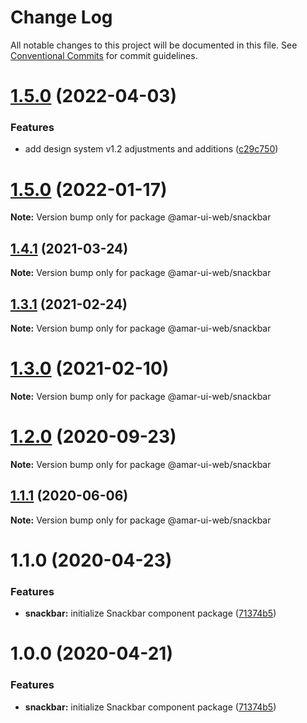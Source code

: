 # Change Log

All notable changes to this project will be documented in this file.
See [Conventional Commits](https://conventionalcommits.org) for commit guidelines.

# [1.5.0](https://github.com/tunaiku/amar-ui-web/compare/v1.4.1...v1.5.0) (2022-04-03)


### Features

* add design system v1.2 adjustments and additions ([c29c750](https://github.com/tunaiku/amar-ui-web/commit/c29c7500294dc9eeb34087b58d144521d16aa884))





# [1.5.0](https://github.com/tunaiku/amar-ui-web/compare/v1.4.1...v1.5.0) (2022-01-17)

**Note:** Version bump only for package @amar-ui-web/snackbar





## [1.4.1](https://github.com/tunaiku/amar-ui-web/compare/v1.4.0...v1.4.1) (2021-03-24)

**Note:** Version bump only for package @amar-ui-web/snackbar





## [1.3.1](https://github.com/tunaiku/amar-ui-web/compare/v1.3.0...v1.3.1) (2021-02-24)

**Note:** Version bump only for package @amar-ui-web/snackbar





# [1.3.0](https://github.com/tunaiku/amar-ui-web/compare/v1.2.2...v1.3.0) (2021-02-10)

**Note:** Version bump only for package @amar-ui-web/snackbar





# [1.2.0](https://github.com/tunaiku/amar-ui-web/compare/v1.1.1...v1.2.0) (2020-09-23)

**Note:** Version bump only for package @amar-ui-web/snackbar





## [1.1.1](https://github.com/tunaiku/amar-ui-web/compare/v1.1.0...v1.1.1) (2020-06-06)

**Note:** Version bump only for package @amar-ui-web/snackbar





# 1.1.0 (2020-04-23)


### Features

* **snackbar:** initialize Snackbar component package ([71374b5](https://github.com/tunaiku/amar-ui-web/commit/71374b598ea30abfcc5dfed67f04cb693b6a9efc))





# 1.0.0 (2020-04-21)


### Features

* **snackbar:** initialize Snackbar component package ([71374b5](https://github.com/tunaiku/amar-ui-web/commit/71374b598ea30abfcc5dfed67f04cb693b6a9efc))
